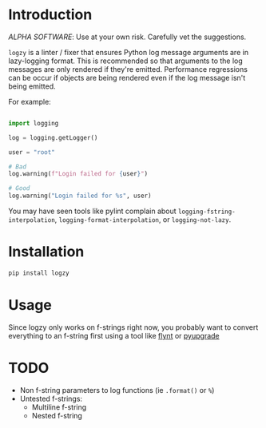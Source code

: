 # Introduction

*ALPHA SOFTWARE*: Use at your own risk. Carefully vet the suggestions.

`logzy` is a linter / fixer that ensures Python log message arguments are in
lazy-logging format. This is recommended so that arguments to the log messages
are only rendered if they're emitted. Performance regressions can be occur if
objects are being rendered even if the log message isn't being emitted.

For example:

```python

import logging

log = logging.getLogger()

user = "root"

# Bad
log.warning(f"Login failed for {user}")

# Good
log.warning("Login failed for %s", user)
```

You may have seen tools like pylint complain about
`logging-fstring-interpolation`, `logging-format-interpolation`, or
`logging-not-lazy`.


# Installation

```sh
pip install logzy
```

# Usage

Since logzy only works on f-strings right now, you probably want to convert
everything to an f-string first using a tool like
[flynt](https://github.com/ikamensh/flynt) or
[pyupgrade](https://github.com/asottile/pyupgrade)


# TODO

* Non f-string parameters to log functions (ie `.format()` or `%`)
* Untested f-strings:
  * Multiline f-string
  * Nested f-string
